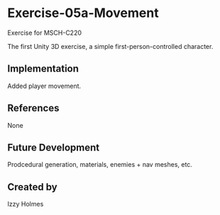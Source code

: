 # Exercise-05a-Movement

Exercise for MSCH-C220

The first Unity 3D exercise, a simple first-person-controlled character.

## Implementation
Added player movement.

## References

None

## Future Development

Prodcedural generation, materials, enemies + nav meshes, etc.

## Created by
Izzy Holmes
 
